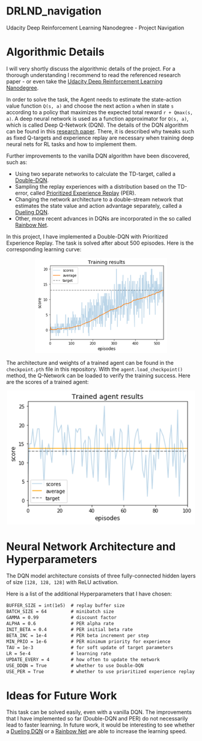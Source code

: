 # DRLND_navigation
Udacity Deep Reinforcement Learning Nanodegree - Project Navigation

# Algorithmic Details

I will very shortly discuss the algorithmic details of the project. For a thorough understanding I recommend to read the referenced research paper - or even take the [Udacity Deep Reinforcement Learning Nanodegree](https://www.udacity.com/course/deep-reinforcement-learning-nanodegree--nd893).

In order to solve the task, the Agent needs to estimate the state-action value function `Q(s, a)` and choose the next action `a` when in state `s` according to a policy that maximizes the expected total reward `r + Qmax(s, a)`. A deep neural network is used as a function approximator for `Q(s, a)`, which is called Deep Q-Network (DQN). The details of the DQN algorithm can be found in this [research paper](https://storage.googleapis.com/deepmind-media/dqn/DQNNaturePaper.pdf). There, it is described why tweaks such as fixed Q-targets and experience replay are necessary when training deep neural nets for RL tasks and how to implement them.

Further improvements to the vanilla DQN algorithm have been discovered, such as:
* Using two separate networks to calculate the TD-target, called a [Double-DQN](https://arxiv.org/abs/1509.06461).
* Sampling the replay experiences with a distribution based on the TD-error, called [Prioritized Experience Replay](https://arxiv.org/abs/1511.05952) (PER).
* Changing the network architecture to a double-stream network that estimates the state value and action advantage separately, called a [Dueling DQN](https://arxiv.org/abs/1511.06581).
* Other, more recent advances in DQNs are incorporated in the so called [Rainbow Net](https://arxiv.org/abs/1710.02298).

In this project, I have implemented a Double-DQN with Prioritized Experience Replay. The task is solved after about 500 episodes. Here is the corresponding learning curve:

<p align="center">
<img src="https://github.com/alxwdm/DRLND_projects/blob/master/p1_navigation/pics/score.png" width="350">
</p>

The architecture and weights of a trained agent can be found in the `checkpoint.pth` file in this repository. With the `agent.load_checkpoint()` method, the Q-Network can be loaded to verify the training success. Here are the scores of a trained agent:

<p align="center">
<img src="https://github.com/alxwdm/DRLND_projects/blob/master/p1_navigation/pics/trained.png" width="500">
</p>

# Neural Network Architecture and Hyperparameters

The DQN model architecture consists of three fully-connected hidden layers of size `[128, 128, 128]` with ReLU activation.

Here is a list of the additional Hyperparameters that I have chosen:

```
BUFFER_SIZE = int(1e5)  # replay buffer size
BATCH_SIZE = 64         # minibatch size
GAMMA = 0.99            # discount factor
ALPHA = 0.6             # PER alpha rate
INIT_BETA = 0.4         # PER initial beta rate
BETA_INC = 1e-4         # PER beta increment per step
MIN_PRIO = 1e-6         # PER minimum priority for experience
TAU = 1e-3              # for soft update of target parameters
LR = 5e-4               # learning rate 
UPDATE_EVERY = 4        # how often to update the network
USE_DDQN = True         # whether to use Double-DQN 
USE_PER = True          # whether to use prioritized experience replay
```

# Ideas for Future Work

This task can be solved easily, even with a vanilla DQN. The improvements that I have implemented so far (Double-DQN and PER) do not necessarily lead to faster learning. In future work, it would be interesting to see whether a [Dueling DQN](https://arxiv.org/abs/1511.06581) or a [Rainbow Net](https://arxiv.org/abs/1710.02298) are able to increase the learning speed.
